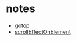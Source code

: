 # notes

* [gotop](https://weilingshine.github.io/tunlist/00_phased_rollout_menu.html)
* [scrollEffectOnElement](https://weilingshine.github.io/tunlist/00_phased_rollout_menu.html)